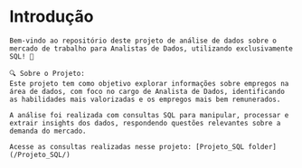 # Introdução
    Bem-vindo ao repositório deste projeto de análise de dados sobre o mercado de trabalho para Analistas de Dados, utilizando exclusivamente SQL! 🚀

    🔍 Sobre o Projeto:
    Este projeto tem como objetivo explorar informações sobre empregos na área de dados, com foco no cargo de Analista de Dados, identificando as habilidades mais valorizadas e os empregos mais bem remunerados.

    A análise foi realizada com consultas SQL para manipular, processar e extrair insights dos dados, respondendo questões relevantes sobre a demanda do mercado.

    Acesse as consultas realizadas nesse projeto: [Projeto_SQL folder](/Projeto_SQL/)